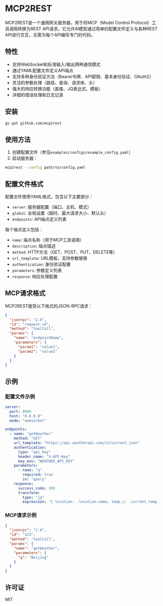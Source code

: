 # MCP2REST

MCP2REST是一个通用网关服务器，用于将MCP（Model Control Protocol）工具调用转换为REST API请求。它允许AI模型通过简单的配置文件定义与各种REST API进行交互，无需为每个API编写专门的代码。

## 特性

- 支持WebSocket和标准输入/输出两种通信模式
- 通过YAML配置文件定义API端点
- 支持多种身份验证方法（Bearer令牌、API密钥、基本身份验证、OAuth2）
- 灵活的参数处理（路径、查询、请求体、头）
- 强大的响应转换功能（直接、JQ表达式、模板）
- 详细的错误处理和日志记录

## 安装

```bash
go get github.com/mcp2rest
```

## 使用方法

1. 创建配置文件（参见`examples/configs/example_config.yaml`）
2. 启动服务器：

```bash
mcp2rest --config path/to/config.yaml
```

## 配置文件格式

配置文件使用YAML格式，包含以下主要部分：

- `server`: 服务器配置（端口、主机、模式）
- `global`: 全局设置（超时、最大请求大小、默认头）
- `endpoints`: API端点定义列表

每个端点定义包括：

- `name`: 端点名称（用于MCP工具调用）
- `description`: 端点描述
- `method`: HTTP方法（GET、POST、PUT、DELETE等）
- `url_template`: URL模板，支持参数替换
- `authentication`: 身份验证配置
- `parameters`: 参数定义列表
- `response`: 响应处理配置

## MCP请求格式

MCP2REST接受以下格式的JSON-RPC请求：

```json
{
  "jsonrpc": "2.0",
  "id": "request-id",
  "method": "toolCall",
  "params": {
    "name": "endpointName",
    "parameters": {
      "param1": "value1",
      "param2": "value2"
    }
  }
}
```

## 示例

### 配置文件示例

```yaml
server:
  port: 8080
  host: "0.0.0.0"
  mode: "websocket"

endpoints:
  - name: "getWeather"
    method: "GET"
    url_template: "https://api.weatherapi.com/v1/current.json"
    authentication:
      type: "api_key"
      header_name: "X-API-Key"
      key_env: "WEATHER_API_KEY"
    parameters:
      - name: "q"
        required: true
        in: "query"
    response:
      success_code: 200
      transform:
        type: "jq"
        expression: "{ location: .location.name, temp_c: .current.temp_c }"
```

### MCP请求示例

```json
{
  "jsonrpc": "2.0",
  "id": "123",
  "method": "toolCall",
  "params": {
    "name": "getWeather",
    "parameters": {
      "q": "Beijing"
    }
  }
}
```

## 许可证

MIT